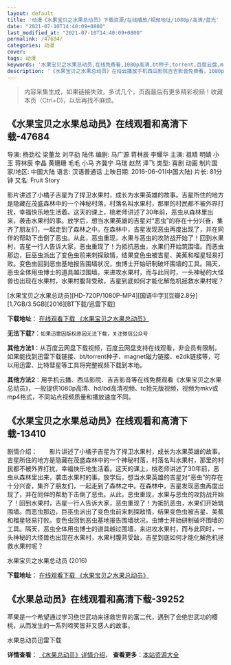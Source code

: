 ```yaml
---
layout: default
title: '动漫《水果宝贝之水果总动员》下载资源/在线播放/视频地址/1080p/高清/蓝光'
date: "2021-07-10T14:40:09+0800"
last_modified_at: "2021-07-10T14:40:09+0800"
permalink: /47684/
categories: 动漫
cover:
tags: 动漫
keywords: '水果宝贝之水果总动员,在线免费看,1080p高清,bt种子,torrent,百度云盘,magnet,磁力链,迅雷下载资源'
description: '《水果宝贝之水果总动员》在线云播放手机西瓜影院吉吉影音免费看，1080p高清bd/hd未删减完整版和tc抢先枪版，mkv/mp4格式，附带bt/torrent种子、magnet/磁力链、百度云盘、网盘资源迅雷下载链接'
---
```


>内容采集生成，如果链接失效，多试几个，页面最后有更多精彩视频！收藏本页（Ctrl+D)，以后再找不麻烦。


## 《水果宝贝之水果总动员》在线观看和高清下载-47684

导演: 杨劲松 梁董龙 刘平劼 陆伟 编剧: 马广源 蒋林辰 李耀华 主演: 祖晴 明婧 小玉 蒋林辰 李晶 黄珊珊 毛毛 小马 齐冀宁 马瑞 赵然 泽飞 类型: 喜剧 动画 制片国家/地区: 中国大陆 语言: 汉语普通话 上映日期: 2016-06-01(中国大陆) 片长: 81分钟 又名: Fruit Story

影片讲述了小橘子吉星为了捍卫水果村，成长为水果英雄的故事。吉星所住的地方是隐藏在茂盛森林中的一个神秘村落，村落名叫水果村，那里的村民都不被外界打扰，幸福快乐地生活着。这天的课上，桃老师讲述了30年前，恶虫从森林里出来，袭击水果村的事。放学后，想当水果英雄的吉星对“恶虫”的存在十分兴奋，集齐了朋友们，一起走到了森林之中。在森林中，吉星发现恶虫再度出现了，并在同伴的帮助下击倒了恶虫。从此，恶虫重现，水果与恶虫的攻防战开始了！回到水果村，吉星一行人告诉大家，恶虫重现了！为抵抗恶虫，水果们开始筑围墙。而恶虫那边，巨巫虫派出了变色虫前来刺探敌情，结果变色虫被吉星、美蕉和榴星轻易打败。变色虫回到恶虫基地报告围墙状况，虫博士开始研制破坏围墙的工具。隔天，恶虫全体用虫博士的道具越过围墙，来进攻水果村，而与此同时，一头神秘的大怪兽也出现在水果村，水果村腹背受敌，吉星到底如何才能化解危机拯救水果村呢？


[水果宝贝之水果总动员][HD-720P/1080P-MP4][国语中字][豆瓣2.8分][1.7GB/3.5GB][2016][BT下载/迅雷下载]

**下载地址**： [在线观看下载 《水果宝贝之水果总动员》](https://www.btdx8.com/torrent/fruit_story_2016.html) 


**无法下载?**：`如果迅雷因版权原因无法下载，关注微信公众号 `

**其他方法1**：从百度云网盘下载视频，百度云网盘支持在线观看，非会员有限制，如果能找到迅雷下载链接、bt/torrent种子、magnet磁力链接、e2dk链接等，可以用迅雷、比特彗星等工具将完整视频下载到本地。

**其他方法2**：用手机云播、西瓜影院、吉吉影音等在线免费观看《水果宝贝之水果总动员》，一般提供1080p高清、hd/bd高清视频、tc抢先版视频，视频为mkv或mp4格式，不同站点视频质量和播放速度不同。


## 《水果宝贝之水果总动员》在线观看和高清下载-13410

剧情介绍：　　影片讲述了小橘子吉星为了捍卫水果村，成长为水果英雄的故事。吉星所住的地方是隐藏在茂盛森林中的一个神秘村落，村落名叫水果村，那里的村民都不被外界打扰，幸福快乐地生活着。这天的课上，桃老师讲述了30年前，恶虫从森林里出来，袭击水果村的事。放学后，想当水果英雄的吉星对“恶虫”的存在十分兴奋，集齐了朋友们，一起走到了森林之中。在森林中，吉星发现恶虫再度出现了，并在同伴的帮助下击倒了恶虫。从此，恶虫重现，水果与恶虫的攻防战开始了！回到水果村，吉星一行人告诉大家，恶虫重现了！为抵抗恶虫，水果们开始筑围墙。而恶虫那边，巨巫虫派出了变色虫前来刺探敌情，结果变色虫被吉星、美蕉和榴星轻易打败。变色虫回到恶虫基地报告围墙状况，虫博士开始研制破坏围墙的工具。隔天，恶虫全体用虫博士的道具越过围墙，来进攻水果村，而与此同时，一头神秘的大怪兽也出现在水果村，水果村腹背受敌，吉星到底如何才能化解危机拯救水果村呢？


水果宝贝之水果总动员 (2016)

**下载地址**： [在线观看下载 《水果宝贝之水果总动员》](https://www.btbtdy.me/btdy/dy5802.html) 


## 《水果总动员》在线观看和高清下载-39252

苹果是一个希望通过学习绝世武功来拯救世界的富二代，遇到了会绝世武功的樱桃，从而发生的一系列啼笑皆非又感人的故事。<!---剧情end--->


水果总动员迅雷下载

**详情查看**： [《水果总动员》详情介绍](/movie/39252/)， **查看更多**：[本站资源大全](/movie/t/all/)

